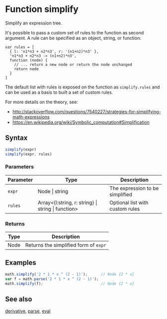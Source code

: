 <!-- Note: This file is automatically generated from source code comments. Changes made in this file will be overridden. -->

# Function simplify

Simplify an expression tree.

It's possible to pass a custom set of rules to the function as second
argument. A rule can be specified as an object, string, or function:

    var rules = [
      { l: 'n1*n3 + n2*n3', r: '(n1+n2)*n3' },
      'n1*n3 + n2*n3 -> (n1+n2)*n3',
      function (node) {
        // ... return a new node or return the node unchanged
        return node
      }
    ]


The default list with rules is exposed on the function as `simplify.rules`
and can be used as a basis to built a set of custom rules.

For more details on the theory, see:

- http://stackoverflow.com/questions/7540227/strategies-for-simplifying-math-expressions
- https://en.wikipedia.org/wiki/Symbolic_computation#Simplification


## Syntax

```js
simplify(expr)
simplify(expr, rules)
```

### Parameters

Parameter | Type | Description
--------- | ---- | -----------
`expr` | Node &#124; string |  The expression to be simplified
`rules` | Array&lt;{l:string, r: string} &#124; string &#124; function&gt; |  Optional list with custom rules

### Returns

Type | Description
---- | -----------
Node | Returns the simplified form of `expr`


## Examples

```js
math.simplify('2 * 1 * x ^ (2 - 1)');      // Node {2 * x}
var f = math.parse('2 * 1 * x ^ (2 - 1)');
math.simplify(f);                          // Node {2 * x}
```


## See also

[derivative](derivative.md),
[parse](parse.md),
[eval](eval.md)
